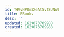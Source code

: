 ```yaml
---
id: THVvNP8mSXeAt5vtSUNu9
title: EBooks
desc: ''
updated: 1629073709988
created: 1629073709988
---
```


